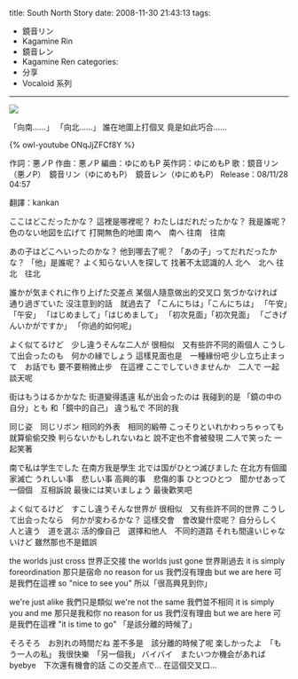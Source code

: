 title: South North Story
date: 2008-11-30 21:43:13
tags:
- 鏡音リン
- Kagamine Rin
- 鏡音レン
- Kagamine Ren
categories:
- 分享
- Vocaloid 系列
---

![](/blog/img/20081130-214313-1.jpg)

「向南……」
「向北……」
誰在地圖上打個叉
竟是如此巧合……

<!-- more -->

{% owl-youtube ONqJjZFCf8Y %}

作詞：悪ノP
作曲：悪ノP
編曲：ゆにめもP
英作詞：ゆにめもP
歌：鏡音リン（悪ノP）　鏡音リン（ゆにめもP）　鏡音レン（ゆにめもP）
Release：08/11/28 04:57


翻譯：kankan

ここはどこだったかな？
這裡是哪裡呢？
わたしはだれだったかな？
我是誰呢？
色のない地図を広げて
打開無色的地圖
南へ　南へ
往南　往南

あの子はどこへいったのかな？
他到哪去了呢？
「あの子」ってだれだったかな？
「他」是誰呢？
よく知らない人を探して
找著不太認識的人
北へ　北へ
往北　往北

誰かが気まぐれに作り上げた交差点
某個人隨意做出的交叉口
気づかなければ　通り過ぎていた
沒注意到的話　就過去了
「こんにちは」「こんにちは」
「午安」「午安」
「はじめまして」「はじめまして」
「初次見面」「初次見面」
「ごきげんいかがですか」
「你過的如何呢」

よく似てるけど　少し違うそんな二人が
很相似　又有些許不同的兩個人
こうして出会ったのも　何かの縁でしょう
這樣見面也是　一種緣份吧
少し立ち止まって　お話でも
要不要稍微止步　在這裡
ここでしていきませんか　二人で
一起　談天呢

街はもうはるかかなた
街道變得遙遠
私が出会ったのは
我碰到的是
「鏡の中の自分」とも
和「鏡中的自己」
違う私で
不同的我

同じ姿　同じリボン
相同的外表　相同的緞帶
こっそりといれかわっちゃっても
就算偷偷交換
判らないかもしれないねと
說不定也不會被發現
二人で笑った
一起笑著

南で私は学生でした
在南方我是學生
北では国がひとつ滅びました
在北方有個國家滅亡
うれしい事　悲しい事
高興的事　悲傷的事
ひとつひとつ　聞かせあって
一個個　互相訴說
最後には笑いましょう
最後歡笑吧

よく似てるけど　すこし違うそんな世界が
很相似　又有些許不同的世界
こうして出会ったなら　何かが変わるかな？
這樣交會　會改變什麼呢？
自分らしく　人と違う　道を選ぶ
活的像自己　選擇和他人　不同的道路
それも間違いじゃないけど
雖然那也不是錯誤

the worlds just cross
世界正交接
the worlds just gone
世界剛過去
it is simply foreordination
那只是宿命
no reason for us
我們沒有理由
but we are here
可是我們在這裡
so "nice to see you"
所以「很高興見到你」

we're just alike
我們只是類似
we're not the same
我們並不相同
it is simply you and me
那只是我和你
no reason for us
我們沒有理由
but we are here
可是我們在這裡
"it is time to go"
「是該分離的時候了」

そろそろ　お別れの時間だね
差不多是　該分離的時候了呢
楽しかったよ　「もう一人の私」
我很快樂　「另一個我」
バイバイ　またいつか機会があれば
byebye　下次還有機會的話
この交差点で…
在這個交叉口…